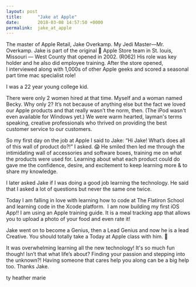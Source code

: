 ```yaml
---
layout: post
title:      "Jake at Apple"
date:       2018-03-08 14:57:50 +0000
permalink:  jake_at_apple
---
```



The master of Apple Retail, Jake Overkamp. My Jedi Master—Mr. Overkamp. Jake is part of the original  Apple Store team in St. louis, Missouri — West County that opened in 2002. (R062) His role was key holder and he also did employee training. After the store opened, I interviewed along with 1,000s of other Apple geeks and scored a seasonal part time mac specialist role!

I was a 22 year young college kid.

There were only 2 women hired at that time. Myself and a woman named Becky. Why only 2? It’s not because of anything else but the fact we loved our Apple products and that really wasn’t the norm, then. (The iPod wasn't even available for Windows yet.) We were warm hearted, layman's terms speaking, creative professionals who thrived on providing the best customer service to our customers. 

So my first day on the job at Apple I said to Jake: “Hi Jake! What’s does all of this wall of product do?!” I asked. 😱 He smiled then led me through the intimidating wall of accessories and software boxes, training me on what the products were used for. Learning about what each product could do gave me the confidence, desire, and excitement to keep learning more & to share my knowledge. 

I later asked Jake if I was doing a good job learning the technology. He said that I asked a lot of questions but never the same one twice. 

Today I am falling in love with learning how to code at The Flatiron School and learning code in the Xcode platform. 
I am now building my first iOS App!! I am using an Apple training guide. It is a meal tracking app that allows you to upload a photo of your food and even rate it!
​

Jake went on to become a Genius, then a Lead Genius and now he is a lead Creative. You should totally take a Today at Apple class with him. 👊 

It was overwhelming learning all the new technology! It's so much fun though! Isn’t that what life’s about? Finding your passion and stepping into the unknown?! Having someone that cares help you along can be a big help too. Thanks Jake.

ty
heather marie 

 
